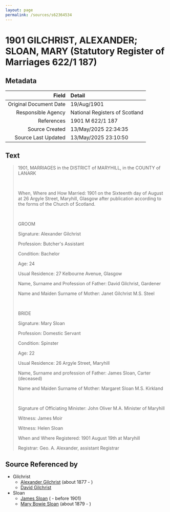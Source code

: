 ```yaml
---
layout: page
permalink: /sources/s62364534
---
```


# 1901 GILCHRIST, ALEXANDER; SLOAN, MARY (Statutory Register of Marriages 622/1 187)

## Metadata

Field | Detail
---:|:---
Original Document Date | 19/Aug/1901
Responsible Agency | National Registers of Scotland
References | 1901 M 622/1 187
Source Created | 13/May/2025 22:34:35
Source Last Updated | 13/May/2025 23:10:50

## Text

> 1901, MARRIAGES in the DISTRICT of MARYHILL, in the COUNTY of LANARK
>
> <br/>
>
> When, Where and How Married: 1901 on the Sixteenth day of August at 26 Argyle Street, Maryhill, Glasgow after publication according to the forms of the Church of Scotland.
>
> <br/>
>
> GROOM
>
> Signature: Alexander Gilchrist
>
> Profession: Butcher's Assistant
>
> Condition: Bachelor
>
> Age: 24
>
> Usual Residence: 27 Kelbourne Avenue, Glasgow
>
> Name, Surname and Profession of Father: David Gilchrist, Gardener
>
> Name and Maiden Surname of Mother: Janet Gilchrist M.S. Steel
>
> <br/>
>
> BRIDE
>
> Signature: Mary Sloan
>
> Profession: Domestic Servant
>
> Condition: Spinster
>
> Age: 22
>
> Usual Residence: 26 Argyle Street, Maryhill
>
> Name, Surname and profession of Father: James Sloan, Carter (deceased)
>
> Name and Maiden Surname of Mother: Margaret Sloan M.S. Kirkland
>
> <br/>
>
> Signature of Officiating Minister: John Oliver M.A. Minister of Maryhill
>
> Witness: James Moir
>
> Witness: Helen Sloan
>
> When and Where Registered: 1901 August 19th at Maryhill
>
> Registrar: Geo. A. Alexander, assistant Registrar
>

## Source Referenced by

* Gilchrist
  * [Alexander Gilchrist](../people/@61092708@-alexander-gilchrist-b1877-d.md) (about 1877 - )
  * [David Gilchrist](../people/@89232476@-david-gilchrist-b-d.md)
* Sloan
  * [James Sloan](../people/@16524688@-james-sloan-b-d1901.md) ( - before 1901)
  * [Mary Bowie Sloan](../people/@59122260@-mary-bowie-sloan-b1879-d.md) (about 1879 - )
